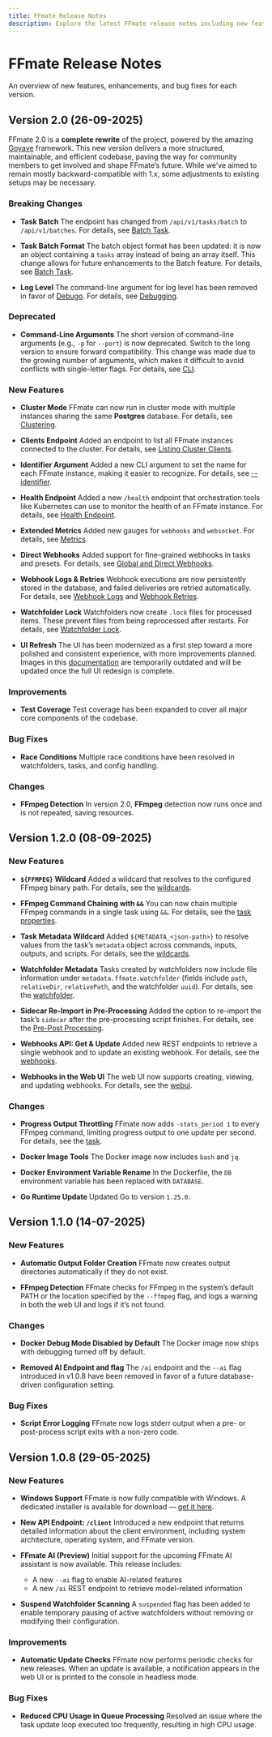 ```yaml
---
title: FFmate Release Notes
description: Explore the latest FFmate release notes including new features, API changes, improvements, and bug fixes. Stay updated with every version of the open-source FFmpeg automation tool.
---
```


# FFmate Release Notes

An overview of new features, enhancements, and bug fixes for each version.

## Version 2.0 (26-09-2025)

FFmate 2.0 is a **complete rewrite** of the project, powered by the amazing [Goyave](https://goyave.dev/) framework. This new version delivers a more structured, maintainable, and efficient codebase, paving the way for community members to get involved and shape FFmate’s future.
While we’ve aimed to remain mostly backward-compatible with 1.x, some adjustments to existing setups may be necessary.

### Breaking Changes

- **Task Batch**
  The endpoint has changed from `/api/v1/tasks/batch` to `/api/v1/batches`. For details, see [Batch Task](/docs/tasks.md#submitting-multiple-tasks-as-a-batch).

- **Task Batch Format**
  The batch object format has been updated: it is now an object containing a `tasks` array instead of being an array itself. This change allows for future enhancements to the Batch feature. For details, see [Batch Task](/docs/tasks.md#submitting-multiple-tasks-as-a-batch).

- **Log Level**
  The command-line argument for log level has been removed in favor of [Debugo](https://github.com/yosev/debugo). For details, see [Debugging](/docs/debugging.md).

### Deprecated

- **Command-Line Arguments**
  The short version of command-line arguments (e.g., `-p` for `--port`) is now deprecated. Switch to the long version to ensure forward compatibility.
  This change was made due to the growing number of arguments, which makes it difficult to avoid conflicts with single-letter flags. For details, see [CLI](/docs/flags.md).

### New Features

- **Cluster Mode**
  FFmate can now run in cluster mode with multiple instances sharing the same **Postgres** database. For details, see [Clustering](/docs/clustering.md).

- **Clients Endpoint**
  Added an endpoint to list all FFmate instances connected to the cluster. For details, see [Listing Cluster Clients](/docs/ffmate-internals.md#client-endpoint).

- **Identifier Argument**
  Added a new CLI argument to set the name for each FFmate instance, making it easier to recognize. For details, see [--identifier](/docs/flags.md#server-command-flags).

- **Health Endpoint**
  Added a new `/health` endpoint that orchestration tools like Kubernetes can use to monitor the health of an FFmate instance. For details, see [Health Endpoint](/docs/ffmate-internals.md#health-endpoint).

- **Extended Metrics**
  Added new gauges for `webhooks` and `websocket`. For details, see [Metrics](/docs/ffmate-internals.md#metrics).

- **Direct Webhooks**
  Added support for fine-grained webhooks in tasks and presets. For details, see [Global and Direct Webhooks](/docs/webhooks.md).

- **Webhook Logs & Retries**
  Webhook executions are now persistently stored in the database, and failed deliveries are retried automatically. For details, see [Webhook Logs](/docs/webhooks.md#webhook-logs) and [Webhook Retries](/docs/webhooks.md#setting-up-your-webhook-endpoint).

- **Watchfolder Lock**
  Watchfolders now create `.lock` files for processed items. These prevent files from being reprocessed after restarts. For details, see [Watchfolder Lock](/docs/watchfolder.md#how-watchfolders-work).

- **UI Refresh**
  The UI has been modernized as a first step toward a more polished and consistent experience, with more improvements planned.
  Images in this [documentation](/docs/web-ui.md) are temporarily outdated and will be updated once the full UI redesign is complete.

### Improvements

- **Test Coverage**
  Test coverage has been expanded to cover all major core components of the codebase.

### Bug Fixes

- **Race Conditions**
  Multiple race conditions have been resolved in watchfolders, tasks, and config handling.

### Changes

- **FFmpeg Detection**
  In version 2.0, **FFmpeg** detection now runs once and is not repeated, saving resources.

## Version 1.2.0 (08-09-2025)

### New Features

- **`${FFMPEG}` Wildcard**
  Added a wildcard that resolves to the configured FFmpeg binary path. For details, see the [wildcards](/docs/wildcards.md#ffmpeg-path).

- **FFmpeg Command Chaining with `&&`**
  You can now chain multiple FFmpeg commands in a single task using `&&`. For details, see the [task properties](/docs/tasks.md#task-properties).

- **Task Metadata Wildcard**
  Added `${METADATA_<json-path>}` to resolve values from the task’s `metadata` object across commands, inputs, outputs, and scripts. For details, see the [wildcards](/docs/wildcards.md#task-metadata).

- **Watchfolder Metadata**
  Tasks created by watchfolders now include file information under `metadata.ffmate.watchfolder` (fields include `path`, `relativeDir`, `relativePath`, and the watchfolder `uuid`). For details, see the [watchfolder](/docs/watchfolder.md#how-watchfolders-work).

- **Sidecar Re-Import in Pre-Processing**
  Added the option to re-import the task’s `sidecar` after the pre-processing script finishes. For details, see the [Pre-Post Processing](/docs//pre-post-prcessing.md#importing-a-task-s-sidecar).

- **Webhooks API: Get & Update**
  Added new REST endpoints to retrieve a single webhook and to update an existing webhook. For details, see the [webhooks](/docs/webhooks.md).

- **Webhooks in the Web UI**
  The web UI now supports creating, viewing, and updating webhooks. For details, see the [webui](/docs/web-ui.md#webhooks).

### Changes

- **Progress Output Throttling**
  FFmate now adds `-stats_period 1` to every FFmpeg command, limiting progress output to one update per second. For details, see the [task](/docs/tasks.md#task-properties).

- **Docker Image Tools**
  The Docker image now includes `bash` and `jq`.

- **Docker Environment Variable Rename**
  In the Dockerfile, the `DB` environment variable has been replaced with `DATABASE`.

- **Go Runtime Update**
  Updated Go to version `1.25.0`.

## Version 1.1.0 (14-07-2025)

### New Features

- **Automatic Output Folder Creation**
  FFmate now creates output directories automatically if they do not exist.

- **FFmpeg Detection**
  FFmate checks for FFmpeg in the system’s default PATH or the location specified by the `--ffmpeg` flag, and logs a warning in both the web UI and logs if it’s not found.

### Changes

- **Docker Debug Mode Disabled by Default**
  The Docker image now ships with debugging turned off by default.

- **Removed AI Endpoint and flag**
  The `/ai` endpoint and the `--ai` flag introduced in v1.0.8 have been removed in favor of a future database-driven configuration setting.

### Bug Fixes

- **Script Error Logging**
  FFmate now logs stderr output when a pre- or post-process script exits with a non-zero code.

## Version 1.0.8 (29-05-2025)

### New Features

- **Windows Support**
  FFmate is now fully compatible with Windows. A dedicated installer is available for download — [get it here](https://github.com/welovemedia/ffmate/releases/tag/1.0.8).

- **New API Endpoint: `/client`**
  Introduced a new endpoint that returns detailed information about the client environment, including system architecture, operating system, and FFmate version.

- **FFmate AI (Preview)**
  Initial support for the upcoming FFmate AI assistant is now available. This release includes:
  - A new `--ai` flag to enable AI-related features
  - A new `/ai` REST endpoint to retrieve model-related information

- **Suspend Watchfolder Scanning**
  A `suspended` flag has been added to enable temporary pausing of active watchfolders without removing or modifying their configuration.

### Improvements

- **Automatic Update Checks**
  FFmate now performs periodic checks for new releases. When an update is available, a notification appears in the web UI or is printed to the console in headless mode.

### Bug Fixes

- **Reduced CPU Usage in Queue Processing**
  Resolved an issue where the task update loop executed too frequently, resulting in high CPU usage.
